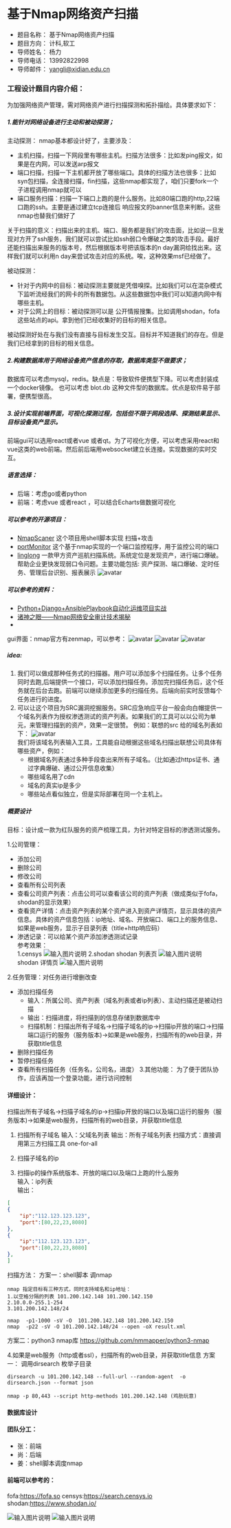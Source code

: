 # 基于Nmap网络资产扫描

- 题目名称： 基于Nmap网络资产扫描
- 题目方向： 计科,软工
- 导师姓名： 杨力
- 导师电话： 13992822998
- 导师邮件： yangli@xidian.edu.cn

### 工程设计题目内容介绍：

为加强网络资产管理，需对网络资产进行扫描探测和拓扑描绘。具体要求如下：

##### 1.能针对网络设备进行主动和被动探测；

主动探测：
nmap基本都设计好了，主要涉及：

- 主机扫描，扫描一下网段里有哪些主机。扫描方法很多：比如发ping报文，如果是在内网，可以发送arp报文
- 端口扫描，扫描一下主机都开放了哪些端口。具体的扫描方法也很多：比如syn包扫描，全连接扫描，fin扫描，这些nmap都实现了，咱们只要fork一个子进程调用nmap就可以
- 端口服务扫描：扫描一下端口上跑的是什么服务。比如80端口跑的http,22端口跑的ssh。主要是通过建立tcp连接后 响应报文的banner信息来判断。这些nmap也替我们做好了

关于扫描的意义：扫描出来的主机、端口、服务都是我们的攻击面，比如说一旦发现对方开了ssh服务，我们就可以尝试比如ssh弱口令爆破之类的攻击手段。最好还能扫描出来服务的版本号，然后根据版本号把该版本的n day漏洞给找出来。这样我们就可以利用n day来尝试攻击对应的系统。唉，这种效果msf已经做了。

被动探测：

- 针对于内网中的目标：被动探测主要就是凭借嗅探。比如我们可以在混杂模式下监听流经我们的网卡的所有数据包。从这些数据包中我们可以知道内网中有哪些主机。
- 对于公网上的目标：被动探测可以是 公开情报搜集。比如调用shodan，fofa 这些站点的api。拿到他们已经收集好的目标的相关信息。

被动探测好处在与我们没有直接与目标发生交互。目标并不知道我们的存在。但是我们已经拿到的目标的相关信息。

##### 2.构建数据库用于网络设备资产信息的存取，数据库类型不做要求；

数据库可以考虑mysql，redis。缺点是：导致软件便携型下降。可以考虑封装成一个docker镜像。
也可以考虑 blot.db 这种文件型的数据库。优点是软件易于部署，便携型很高。

##### 3.设计实现前端界面，可视化探测过程，包括但不限于网段选择、探测结果显示、目标设备资产显示。

前端gui可以选用react或者vue 或者qt。为了可视化方便，可以考虑采用react和vue这类的web前端。然后前后端用websocket建立长连接。实现数据的实时交互。


##### 语言选择：
- 后端：考虑go或者python
- 前端：考虑vue 或者react ，可以结合Echarts做数据可视化


##### 可以参考的开源项目：
- [NmapScaner](https://github.com/fuzz-security/NmapScaner/blob/master/scaner.sh)
这个项目用shell脚本实现 扫描+攻击
- [portMonitor](https://github.com/wantongtang/portMonitor)
这个基于nmap实现的一个端口监控程序，用于监控公司的端口
- [linglong](https://github.com/awake1t/linglong)
  一款甲方资产巡航扫描系统。系统定位是发现资产，进行端口爆破。帮助企业更快发现弱口令问题。主要功能包括: 资产探测、端口爆破、定时任务、管理后台识别、报表展示
  ![avatar](index.gif)
##### 可以参考的资料：
- [Python+Django+AnsiblePlaybook自动化运维项目实战](https://coding.imooc.com/class/160.html)
- [诸神之眼——Nmap网络安全审计技术揭秘](https://item.jd.com/12165817.html?cu=true&utm_source=www.baidu.com&utm_medium=tuiguang&utm_campaign=t_2016327531_&utm_term=879f6bb2e77d4041aa459e049bb24c86)
- 

gui界面：nmap官方有zenmap，可以参考：
![avatar](https://img-blog.csdnimg.cn/20211008175010946.png?x-oss-process=image/watermark,type_ZHJvaWRzYW5zZmFsbGJhY2s,shadow_50,text_Q1NETiBA5peg5Zyo5peg5LiN5Zyo,size_20,color_FFFFFF,t_70,g_se,x_16)
![avatar](https://img-blog.csdnimg.cn/20211008175058296.png?x-oss-process=image/watermark,type_ZHJvaWRzYW5zZmFsbGJhY2s,shadow_50,text_Q1NETiBA5peg5Zyo5peg5LiN5Zyo,size_20,color_FFFFFF,t_70,g_se,x_16)
![avatar](https://img-blog.csdnimg.cn/20211008175154645.png?x-oss-process=image/watermark,type_ZHJvaWRzYW5zZmFsbGJhY2s,shadow_50,text_Q1NETiBA5peg5Zyo5peg5LiN5Zyo,size_20,color_FFFFFF,t_70,g_se,x_16)

##### idea:
1. 我们可以做成那种任务式的扫描器。用户可以添加多个扫描任务。让多个任务同时去跑,后端提供一个接口，可以添加扫描任务。添加完扫描任务后，这个任务就在后台去跑。前端可以继续添加更多的扫描任务。后端向前实时反馈每个任务进行的进度。 
2. 可以让这个项目为SRC漏洞挖掘服务。SRC应急响应平台一般会向白帽提供一个域名列表作为授权渗透测试的资产列表。如果我们的工具可以以公司为单元，来管理扫描到的资产，效果一定很赞。
   例如：联想的src 给的域名列表如下：
   ![avatar](https://img-blog.csdnimg.cn/20211008234136815.png?x-oss-process=image/watermark,type_ZHJvaWRzYW5zZmFsbGJhY2s,shadow_50,text_Q1NETiBA5peg5Zyo5peg5LiN5Zyo,size_20,color_FFFFFF,t_70,g_se,x_16)   
   我们将该域名列表输入工具，工具能自动根据这些域名扫描出联想公司具体有哪些资产，例如：
   - 根据域名列表通过多种手段查出来所有子域名。（比如通过https证书、通过字典爆破、通过公开信息收集）
   - 哪些域名用了cdn
   - 域名的真实ip是多少
   - 哪些站点看似独立，但是实际部署在同一个主机上。

##### 概要设计
目标：设计成一款为红队服务的资产梳理工具，为针对特定目标的渗透测试服务。

1.公司管理：
- 添加公司
- 删除公司
- 修改公司
- 查看所有公司列表
- 查看公司资产列表：点击公司可以查看该公司的资产列表（做成类似于fofa，shodan的显示效果）
- 查看资产详情：点击资产列表的某个资产进入到资产详情页，显示具体的资产信息。具体的资产信息包括：ip地址、域名、开放端口、端口上的服务信息、如果是web服务，显示子目录列表（title+http响应码）
- 渗透记录：可以给某个资产添加渗透测试记录  
参考效果：  
1.censys
![输入图片说明](https://images.gitee.com/uploads/images/2021/1026/183757_3bdb4565_8582605.png "屏幕截图.png")
2.shodan
shodan 列表页
![输入图片说明](https://images.gitee.com/uploads/images/2021/1026/184235_ecd7ed58_8582605.png "屏幕截图.png")
shodan 详情页
![输入图片说明](https://images.gitee.com/uploads/images/2021/1026/184350_83c3bf01_8582605.png "屏幕截图.png")

2.任务管理：对任务进行增删改查
- 添加扫描任务
    - 输入：所属公司、资产列表（域名列表或者ip列表）、主动扫描还是被动扫描
    - 输出：扫描进度，将扫描到的信息存储到数据库中
    - 扫描机制：扫描出所有子域名->扫描子域名的ip->扫描ip开放的端口->扫描端口运行的服务（服务版本)->如果是web服务，扫描所有的web目录，并获取title信息
- 删除扫描任务
- 暂停扫描任务
- 查看所有扫描任务（任务名，公司名，进度）
3.其他功能：
为了便于团队协作，应该再加一个登录功能，进行访问控制

#### 详细设计：
扫描出所有子域名->扫描子域名的ip->扫描ip开放的端口以及端口运行的服务（服务版本)->如果是web服务，扫描所有的web目录，并获取title信息
1. 扫描所有子域名
输入：父域名列表
输出：所有子域名列表
扫描方式：直接调用第三方扫描工具 one-for-all

2. 扫描子域名的ip
3. 扫描ip的操作系统版本、开放的端口以及端口上跑的什么服务  
输入：ip列表  
输出：  

```json
[
{
    "ip":"112.123.123.123",
    "port":[80,22,23,8080]
},
{
    "ip":"112.123.123.123",
    "port":[80,22,23,8080]
},
]
```
扫描方法：
方案一：shell脚本 调nmap

```
nmap 指定目标有三种方式，同时支持域名和ip地址：
1.以空格分隔的列表 101.200.142.148 101.200.142.150
2.10.0.0-255.1-254
3.101.200.142.148/24

nmap  -p1-1000 -sV -O  101.200.142.148 101.200.142.150
nmap  -p22 -sV -O 101.200.142.148/24 --open -oX result.xml
```

方案二：python3 nmap库 https://github.com/nmmapper/python3-nmap

4.如果是web服务（http或者ssl），扫描所有的web目录，并获取title信息
方案一：
调用dirsearch 枚举子目录
```
dirsearch -u 101.200.142.148 --full-url --random-agent  -o dirsearch.json --format json
```

```
nmap -p 80,443 --script http-methods 101.200.142.148 (鸡肋玩意)
```
#### 数据库设计


#### 团队分工：
- 张：前端
- 尚：后端
- 姜：shell脚本调度nmap

#### 前端可以参考的：
fofa:https://fofa.so
censys:https://search.censys.io
shodan:https://www.shodan.io/

![输入图片说明](https://images.gitee.com/uploads/images/2021/1026/234623_8076c0c3_8582605.png "屏幕截图.png")
![输入图片说明](https://images.gitee.com/uploads/images/2021/1026/234641_2cdae172_8582605.png "屏幕截图.png")